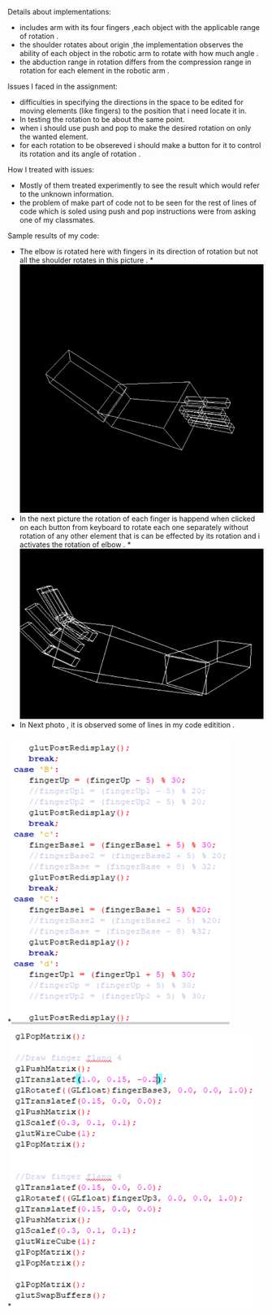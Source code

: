 
<!--Headline-->
<!--Image-->
<!--UL-->
<!-- URLs-->
      

Details about  implementations:
* includes arm with its four fingers ,each object with the applicable range of rotation .
* the shoulder rotates about origin ,the implementation observes the ability of each object in the robotic arm to rotate with how much angle .
* the abduction range in rotation differs from the compression range in rotation for each element in the robotic arm .
   
Issues I faced in the assignment:
* difficulties in specifying the directions in the space to be edited for moving elements (like fingers) to the position that i need locate it in.
* In testing the rotation to be about the same point.
* when i should use push and pop to make the desired rotation on only the wanted element.
* for each rotation to be obsereved i should make a button for it to control its rotation and its angle of rotation .

How I treated with issues:
* Mostly of them treated experimently to see the result which would refer to the unknown information.
* the problem of make part of code not to be seen for the rest of lines of code which is soled using push and pop instructions were from asking one of my classmates.

Sample results of my code:
* The elbow is rotated here with fingers in its direction of rotation but not all the shoulder rotates in this picture .
*![](Capture.PNG)
* In the next picture the rotation of each finger is happend when clicked on each button from keyboard to rotate each one separately without rotation of any other element that is can be effected by its rotation and i activates the rotation of elbow .
*![](Capture2.PNG)
* In Next photo , it is observed some of lines in my code editition .

*![](Capture3.PNG)

*![](Capture4.PNG)
   





